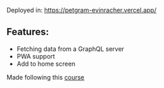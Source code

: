 Deployed in: https://petgram-evinracher.vercel.app/

## Features:

- Fetching data from a GraphQL server
- PWA support
- Add to home screen

Made following this [course](https://platzi.com/cursos/react-avanzado/)
